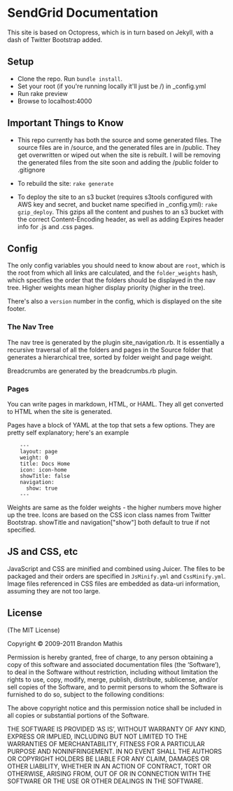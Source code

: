 # SendGrid Documentation

This site is based on Octopress, which is in turn based on Jekyll, with a dash of Twitter Bootstrap added.

## Setup

* Clone the repo. Run <code>bundle install</code>.
* Set your root (if you're running locally it'll just be /) in _config.yml
* Run rake preview
* Browse to localhost:4000

## Important Things to Know

* This repo currently has both the source and some generated files. The source files are in  /source, and the generated files are in /public. They get overwritten or wiped out when the site is rebuilt. I will be removing the generated files from the site soon and adding the /public folder to .gitignore

* To rebuild the site: <code>rake generate</code>

* To deploy the site to an s3 bucket (requires s3tools configured with AWS key and secret, and bucket name specified in \_config.yml): <code>rake gzip\_deploy</code>. This gzips all the content and pushes to an s3 bucket with the correct Content-Encoding header, as well as adding Expires header info for .js and .css pages.

## Config

The only config variables you should need to know about are <code>root</code>, which is the root from which all links are calculated, and the <code>folder_weights</code> hash, which specifies the order that the folders should be displayed in the nav tree. Higher weights mean higher display priority (higher in the tree).

There's also a <code>version</code> number in the config, which is displayed on the site footer.

### The Nav Tree

The nav tree is generated by the plugin site_navigation.rb. It is essentially a recursive traversal of all the folders and pages in the Source folder that generates a hierarchical tree, sorted by folder weight and page weight.

Breadcrumbs are generated by the breadcrumbs.rb plugin.

### Pages

You can write pages in markdown, HTML, or HAML. They all get converted to HTML when the site is generated.

Pages have a block of YAML at the top that sets a few options. They are pretty self explanatory; here's an example

```
	---
	layout: page
	weight: 0
	title: Docs Home
	icon: icon-home
	showTitle: false
	navigation:
	  show: true
	---
```

Weights are same as the folder weights - the higher numbers move higher up the tree. Icons are based on the CSS icon class names from Twitter Bootstrap. showTitle and navigation["show"] both default to true if not specified.

## JS and CSS, etc
JavaScript and CSS are minified and combined using Juicer. The files to be packaged and their orders are specified in <code>JsMinify.yml</code> and <code>CssMinify.yml</code>. Image files referenced in CSS files are embedded as data-uri information, assuming they are not too large. 

## License
(The MIT License)

Copyright © 2009-2011 Brandon Mathis

Permission is hereby granted, free of charge, to any person obtaining a copy of this software and associated documentation files (the ‘Software’), to deal in the Software without restriction, including without limitation the rights to use, copy, modify, merge, publish, distribute, sublicense, and/or sell copies of the Software, and to permit persons to whom the Software is furnished to do so, subject to the following conditions:

The above copyright notice and this permission notice shall be included in all copies or substantial portions of the Software.

THE SOFTWARE IS PROVIDED ‘AS IS’, WITHOUT WARRANTY OF ANY KIND, EXPRESS OR IMPLIED, INCLUDING BUT NOT LIMITED TO THE WARRANTIES OF MERCHANTABILITY, FITNESS FOR A PARTICULAR PURPOSE AND NONINFRINGEMENT. IN NO EVENT SHALL THE AUTHORS OR COPYRIGHT HOLDERS BE LIABLE FOR ANY CLAIM, DAMAGES OR OTHER LIABILITY, WHETHER IN AN ACTION OF CONTRACT, TORT OR OTHERWISE, ARISING FROM, OUT OF OR IN CONNECTION WITH THE SOFTWARE OR THE USE OR OTHER DEALINGS IN THE SOFTWARE.
